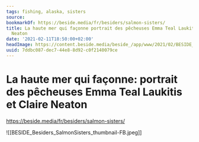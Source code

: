 ```yaml
---
tags: fishing, alaska, sisters
source:
bookmarkOf: https://beside.media/fr/besiders/salmon-sisters/
title: La haute mer qui façonne portrait des pêcheuses Emma Teal Laukitis et Claire
  Neaton
date: '2021-02-11T18:50:00+02:00'
headImage: https://content.beside.media/beside_/app/www/2021/02/BESIDE_Besiders_SalmonSisters_thumbnail-FB.jpg
uuid: 7ddbc087-dec7-44e8-8d92-c0f2140079ce
---
```


# La haute mer qui façonne: portrait des pêcheuses Emma Teal Laukitis et Claire Neaton
https://beside.media/fr/besiders/salmon-sisters/

![[BESIDE_Besiders_SalmonSisters_thumbnail-FB.jpeg]]
